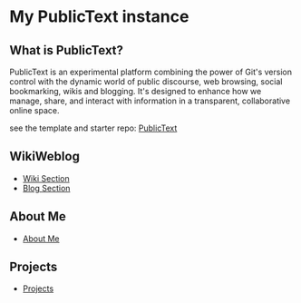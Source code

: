 # My PublicText instance

## What is PublicText?

PublicText is an experimental platform combining the power of Git's version control with the dynamic world of public discourse, web browsing, social bookmarking, wikis and blogging. It's designed to enhance how we manage, share, and interact with information in a transparent, collaborative online space.

see the template and starter repo: [PublicText](https://github.com/jaysen/publictext/)

## WikiWeblog

- [Wiki Section](/wiki/home.md)
- [Blog Section](/blog/home.md)

## About Me

- [About Me](/about.md)

## Projects

- [Projects](/projects.md)